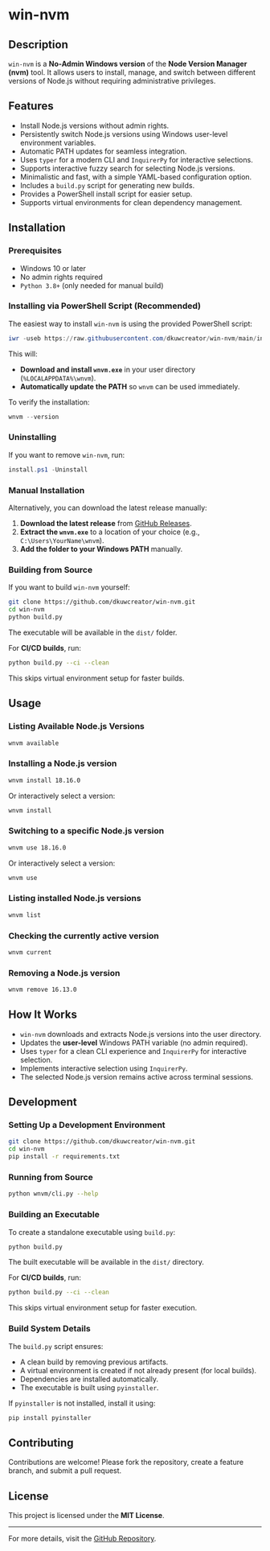 # win-nvm

<!-- 
**Author:** Derk Kappelle  
**Email:** [derk.kappelle@uw-api.com](mailto:derk.kappelle@uw-api.com)  
**Repository:** [GitHub - win-nvm](https://github.com/dkuwcreator/win-nvm.git) 
-->

## Description

`win-nvm` is a **No-Admin Windows version** of the **Node Version Manager (nvm)** tool. It allows users to install, manage, and switch between different versions of Node.js without requiring administrative privileges.

## Features

- Install Node.js versions without admin rights.
- Persistently switch Node.js versions using Windows user-level environment variables.
- Automatic PATH updates for seamless integration.
- Uses `typer` for a modern CLI and `InquirerPy` for interactive selections.
- Supports interactive fuzzy search for selecting Node.js versions.
- Minimalistic and fast, with a simple YAML-based configuration option.
- Includes a `build.py` script for generating new builds.
- Provides a PowerShell install script for easier setup.
- Supports virtual environments for clean dependency management.

## Installation

### **Prerequisites**

- Windows 10 or later
- No admin rights required
- `Python 3.8+` (only needed for manual build)

### **Installing via PowerShell Script (Recommended)**

The easiest way to install `win-nvm` is using the provided PowerShell script:

```powershell
iwr -useb https://raw.githubusercontent.com/dkuwcreator/win-nvm/main/install.ps1 | iex
```

This will:

- **Download and install `wnvm.exe`** in your user directory (`%LOCALAPPDATA%\wnvm`).
- **Automatically update the PATH** so `wnvm` can be used immediately.

To verify the installation:

```powershell
wnvm --version
```

### **Uninstalling**

If you want to remove `win-nvm`, run:

```powershell
install.ps1 -Uninstall
```

### **Manual Installation**

Alternatively, you can download the latest release manually:

1. **Download the latest release** from [GitHub Releases](https://github.com/dkuwcreator/win-nvm/releases/latest).
2. **Extract the `wnvm.exe`** to a location of your choice (e.g., `C:\Users\YourName\wnvm`).
3. **Add the folder to your Windows PATH** manually.

### **Building from Source**

If you want to build `win-nvm` yourself:

```sh
git clone https://github.com/dkuwcreator/win-nvm.git
cd win-nvm
python build.py
```

The executable will be available in the `dist/` folder.

For **CI/CD builds**, run:

```sh
python build.py --ci --clean
```

This skips virtual environment setup for faster builds.

## Usage

### **Listing Available Node.js Versions**

```sh
wnvm available
```

### **Installing a Node.js version**

```sh
wnvm install 18.16.0
```

Or interactively select a version:

```sh
wnvm install
```

### **Switching to a specific Node.js version**

```sh
wnvm use 18.16.0
```

Or interactively select a version:

```sh
wnvm use
```

### **Listing installed Node.js versions**

```sh
wnvm list
```

### **Checking the currently active version**

```sh
wnvm current
```

### **Removing a Node.js version**

```sh
wnvm remove 16.13.0
```

## How It Works

- `win-nvm` downloads and extracts Node.js versions into the user directory.
- Updates the **user-level** Windows PATH variable (no admin required).
- Uses `typer` for a clean CLI experience and `InquirerPy` for interactive selection.
- Implements interactive selection using `InquirerPy`.
- The selected Node.js version remains active across terminal sessions.

## Development

### **Setting Up a Development Environment**

```sh
git clone https://github.com/dkuwcreator/win-nvm.git
cd win-nvm
pip install -r requirements.txt
```

### **Running from Source**

```sh
python wnvm/cli.py --help
```

### **Building an Executable**

To create a standalone executable using `build.py`:

```sh
python build.py
```

The built executable will be available in the `dist/` directory.

For **CI/CD builds**, run:

```sh
python build.py --ci --clean
```

This skips virtual environment setup for faster execution.

### **Build System Details**

The `build.py` script ensures:

- A clean build by removing previous artifacts.
- A virtual environment is created if not already present (for local builds).
- Dependencies are installed automatically.
- The executable is built using `pyinstaller`.

If `pyinstaller` is not installed, install it using:

```sh
pip install pyinstaller
```

## Contributing

Contributions are welcome! Please fork the repository, create a feature branch, and submit a pull request.

## License

This project is licensed under the **MIT License**.

---

For more details, visit the [GitHub Repository](https://github.com/dkuwcreator/win-nvm.git).

